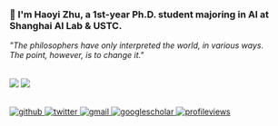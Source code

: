### <div align="left">👋 I'm Haoyi Zhu, a 1st-year Ph.D. student majoring in AI at Shanghai AI Lab & USTC.</div>  

*"The philosophers have only interpreted the world, in various ways. The point, however, is to change it."*

<br/>  

<div align="left">
<img src="https://github-readme-stats.vercel.app/api?username=HaoyiZhu&show_icons=true&count_private=true&hide_border=true" align="center" />
<img src="https://github-readme-stats.vercel.app/api/top-langs/?username=HaoyiZhu&show_icons=true&count_private=true&layout=compact&hide_border=true" align="center" />
</div>  

<br/>  

<br/>  
 
<div align="left">
<a href="https://github.com/HaoyiZhu" target="_blank">
<img src=https://img.shields.io/badge/github-%2324292e.svg?&style=for-the-badge&logo=github&logoColor=white alt=github style="margin-bottom: 5px;" />
</a>
<a href="https://twitter.com/HaoyiZhu" target="_blank">
<img src=https://img.shields.io/badge/twitter-%2300acee.svg?&style=for-the-badge&logo=twitter&logoColor=white alt=twitter style="margin-bottom: 5px;" />
</a>  
<a href="mailto:hyizhu1108@gmail.com" target="_blank">
<img src=https://img.shields.io/badge/Gmail-D14836?style=for-the-badge&logo=gmail&logoColor=white alt=gmail  style="margin-bottom: 5px;" />
</a>  
<a href="https://scholar.google.com/citations?hl=zh-CN&user=pD1NOyUAAAAJ" target="_blank">
<img src=https://img.shields.io/badge/googlescholar-4285F4?style=for-the-badge&logo=googlescholar&logoColor=white alt=googlescholar  style="margin-bottom: 5px;" />
</a>  
<a href="https://github.com/HaoyiZhu" target="_blank">
<img src="https://komarev.com/ghpvc/?username=HaoyiZhu&&style=for-the-badge" alt=profileviews  style="margin-bottom: 5px;" />
</a>  
</div>  

</br>
